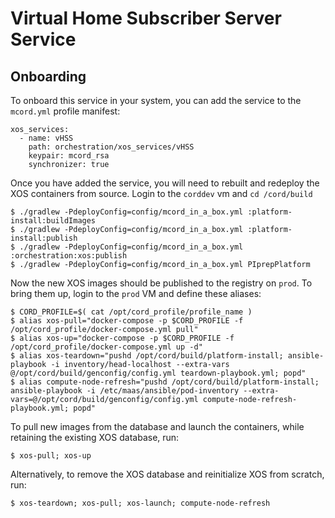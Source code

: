 # Virtual Home Subscriber Server Service

## Onboarding

To onboard this service in your system, you can add the service to the `mcord.yml` profile manifest:

```
xos_services:
  - name: vHSS
    path: orchestration/xos_services/vHSS
    keypair: mcord_rsa
    synchronizer: true
```

Once you have added the service, you will need to rebuilt and redeploy the XOS containers from source. Login to the `corddev` vm and `cd /cord/build`

```
$ ./gradlew -PdeployConfig=config/mcord_in_a_box.yml :platform-install:buildImages
$ ./gradlew -PdeployConfig=config/mcord_in_a_box.yml :platform-install:publish
$ ./gradlew -PdeployConfig=config/mcord_in_a_box.yml :orchestration:xos:publish
$ ./gradlew -PdeployConfig=config/mcord_in_a_box.yml PIprepPlatform
```

Now the new XOS images should be published to the registry on `prod`. To bring them up, login to the `prod` VM and define these aliases:

```
$ CORD_PROFILE=$( cat /opt/cord_profile/profile_name )
$ alias xos-pull="docker-compose -p $CORD_PROFILE -f /opt/cord_profile/docker-compose.yml pull"
$ alias xos-up="docker-compose -p $CORD_PROFILE -f /opt/cord_profile/docker-compose.yml up -d"
$ alias xos-teardown="pushd /opt/cord/build/platform-install; ansible-playbook -i inventory/head-localhost --extra-vars @/opt/cord/build/genconfig/config.yml teardown-playbook.yml; popd"
$ alias compute-node-refresh="pushd /opt/cord/build/platform-install; ansible-playbook -i /etc/maas/ansible/pod-inventory --extra-vars=@/opt/cord/build/genconfig/config.yml compute-node-refresh-playbook.yml; popd"
```

To pull new images from the database and launch the containers, while retaining the existing XOS database, run:

```
$ xos-pull; xos-up
```

Alternatively, to remove the XOS database and reinitialize XOS from scratch, run:

```
$ xos-teardown; xos-pull; xos-launch; compute-node-refresh
```